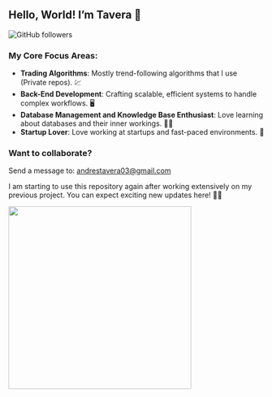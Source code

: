 ## Hello, World! I’m Tavera 👋
![GitHub followers](https://img.shields.io/github/followers/ATaveraMi?style=social)

### My Core Focus Areas:
- **Trading Algorithms**: Mostly trend-following algorithms that I use (Private repos). 💹
- **Back-End Development**: Crafting scalable, efficient systems to handle complex workflows. 🖥️
- **Database Management and Knowledge Base Enthusiast**: Love learning about databases and their inner workings. 🧑‍💻
- **Startup Lover**: Love working at startups and fast-paced environments. 🚀

### Want to collaborate?
Send a message to: [andrestavera03@gmail.com](mailto:andrestavera03@gmail.com)

I am starting to use this repository again after working extensively on my previous project. You can expect exciting new updates here! 🚧✨

<img height="360em" src="https://github-readme-stats-eight-theta.vercel.app/api/top-langs/?username=ATaveraMi&layout=compact&langs_count=8&theme=algolia"/>

<!--
**ATaveraMi/ATaveraMi** is a ✨ _special_ ✨ repository because its `README.md` (this file) appears on your GitHub profile.

Here are some ideas to get you started:

- 🔭 I’m currently working on ...
- 🌱 I’m currently learning ...
- 👯 I’m looking to collaborate on ...
- 🤔 I’m looking for help with ...
- 💬 Ask me about ...
- 📫 How to reach me: ...
- 😄 Pronouns: ...
- ⚡ Fun fact: ...
-->
